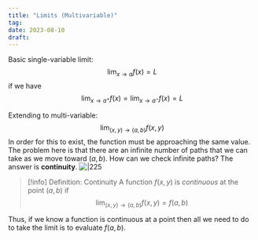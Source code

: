 ```yaml
---
title: "Limits (Multivariable)"
tag:
date: 2023-08-10
draft:
---
```


Basic single-variable limit: 
$$
\lim_{ x \to a } f(x)=L
$$
if we have 
$$
\lim_{ x \to a^{+ }}f(x)=\lim_{ x \to a^- } f(x)=L 
$$

Extending to multi-variable: 
$$
\lim_{ (x,y) \to (a,b) } f(x,y)
$$
In order for this to exist, the function must be approaching the same value. The problem here is that there are an infinite number of paths that we can take as we move toward $(a,b)$. How can we check infinite paths? The answer is **continuity**.
![|225](Pasted%20image%2020230811144258.png)

> [!info] Definition: Continuity
> A function $f(x,y)$ is *continuous* at the point $(a,b)$ if 
> $$
> \lim_{ (x,y) \to (a,b) } f(x,y) = f(a,b) 
> $$

Thus, if we know a function is continuous at a point then all we need to do to take the limit is to evaluate $f(a,b)$.
